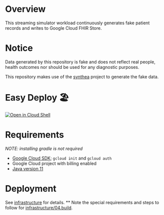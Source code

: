 <!--
Copyright 2022 Google LLC

Licensed under the Apache License, Version 2.0 (the "License");
you may not use this file except in compliance with the License.
You may obtain a copy of the License at

    https://www.apache.org/licenses/LICENSE-2.0

Unless required by applicable law or agreed to in writing, software
distributed under the License is distributed on an "AS IS" BASIS,
WITHOUT WARRANTIES OR CONDITIONS OF ANY KIND, either express or implied.
See the License for the specific language governing permissions and
limitations under the License.
-->

# Overview

This streaming simulator workload continuously generates fake patient records
and writes to Google Cloud FHIR Store.

# Notice

Data generated by this repository is fake and does not reflect real people,
health outcomes nor should be used for any diagnostic purposes.

This repository makes use of the
[synthea](https://github.com/synthetichealth/synthea) project to generate the
fake data.

# Easy Deploy 🏖️

[![Open in Cloud Shell](https://gstatic.com/cloudssh/images/open-btn.svg)](https://shell.cloud.google.com/cloudshell/editor?cloudshell_git_repo=https%3A%2F%2Fgithub.com%2FGoogle-Health%2Fhealthcare-streaming-simulator&cloudshell_git_branch=main&cloudshell_tutorial=cloud_shell_tutorial.md&shellonly=true)

# Requirements

*NOTE: installing gradle is not required*

- [Google Cloud SDK](https://cloud.google.com/sdk); `gcloud init` and
`gcloud auth`
- Google Cloud project with billing enabled
- [Java version 11](https://www.oracle.com/java/technologies/downloads/#java11)

# Deployment

See [infrastructure](infrastructure) for details.
** Note the special requirements and steps to follow for
[infrastructure/04.build](infrastructure/04.build/README.md).
